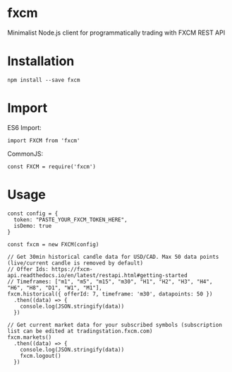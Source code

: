 # fxcm
Minimalist Node.js client for programmatically trading with FXCM REST API

# Installation

```
npm install --save fxcm
````

# Import

ES6 Import:

```
import FXCM from 'fxcm'
```

CommonJS:

````
const FXCM = require('fxcm')
````

# Usage

```
const config = {
  token: "PASTE_YOUR_FXCM_TOKEN_HERE",
  isDemo: true
}

const fxcm = new FXCM(config)

// Get 30min historical candle data for USD/CAD. Max 50 data points (live/current candle is removed by default)
// Offer Ids: https://fxcm-api.readthedocs.io/en/latest/restapi.html#getting-started
// Timeframes: ["m1", "m5", "m15", "m30", "H1", "H2", "H3", "H4", "H6", "H8", "D1", "W1", "M1"],
fxcm.historical({ offerId: 7, timeframe: 'm30', datapoints: 50 })
  .then((data) => {
    console.log(JSON.stringify(data))
  })

// Get current market data for your subscribed symbols (subscription list can be edited at tradingstation.fxcm.com)
fxcm.markets()
  .then((data) => {
    console.log(JSON.stringify(data))
    fxcm.logout()
  })
```
